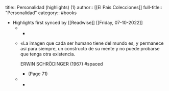 title:: Personalidad (highlights) (1)
author:: [[El País Colecciones]]
full-title:: "Personalidad"
category:: #books

- Highlights first synced by [[Readwise]] [[Friday, 07-10-2022]]
	- -
	- «La imagen que cada ser humano tiene del mundo es, y permanece así para siempre, un constructo de su mente y no puede probarse que tenga otra existencia.
	  
	  ERWIN SCHRÖDINGER (1967) #spaced
		- (Page 71)
	- -